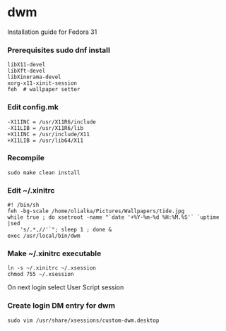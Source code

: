 # dwm
Installation guide for Fedora 31

### Prerequisites sudo dnf install
```
libX11-devel
libXft-devel
libXinerama-devel
xorg-x11-xinit-session
feh  # wallpaper setter
```

### Edit config.mk
```
-X11INC = /usr/X11R6/include
-X11LIB = /usr/X11R6/lib
+X11INC = /usr/include/X11
+X11LIB = /usr/lib64/X11
```

### Recompile
`sudo make clean install`

### Edit ~/.xinitrc
~~~~
#! /bin/sh
feh -bg-scale /home/olialka/Pictures/Wallpapers/tide.jpg
while true ; do xsetroot -name "`date '+%Y-%m-%d %H:%M.%S'` `uptime |sed
    's/.*,//'`"; sleep 1 ; done &
exec /usr/local/bin/dwm
~~~~

### Make ~/.xinitrc executable
~~~~
ln -s ~/.xinitrc ~/.xsession
chmod 755 ~/.xsession
~~~~
On next login select User Script session

### Create login DM entry for dwm
`sudo vim /usr/share/xsessions/custom-dwm.desktop`
